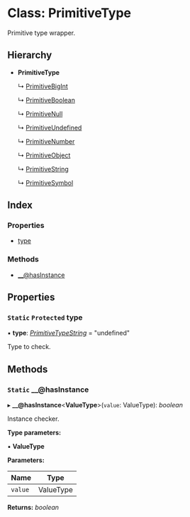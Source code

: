 
# Class: PrimitiveType

Primitive type wrapper.

## Hierarchy

* **PrimitiveType**

  ↳ [PrimitiveBigInt](primitivebigint.md)

  ↳ [PrimitiveBoolean](primitiveboolean.md)

  ↳ [PrimitiveNull](primitivenull.md)

  ↳ [PrimitiveUndefined](primitiveundefined.md)

  ↳ [PrimitiveNumber](primitivenumber.md)

  ↳ [PrimitiveObject](primitiveobject.md)

  ↳ [PrimitiveString](primitivestring.md)

  ↳ [PrimitiveSymbol](primitivesymbol.md)

## Index

### Properties

* [type](primitivetype.md#static-protected-type)

### Methods

* [__@hasInstance](primitivetype.md#static-__@hasinstance)

## Properties

### `Static` `Protected` type

▪ **type**: *[PrimitiveTypeString](../README.md#primitivetypestring)* = "undefined"

Type to check.

## Methods

### `Static` __@hasInstance

▸ **__@hasInstance**<**ValueType**>(`value`: ValueType): *boolean*

Instance checker.

**Type parameters:**

▪ **ValueType**

**Parameters:**

Name | Type |
------ | ------ |
`value` | ValueType |

**Returns:** *boolean*
